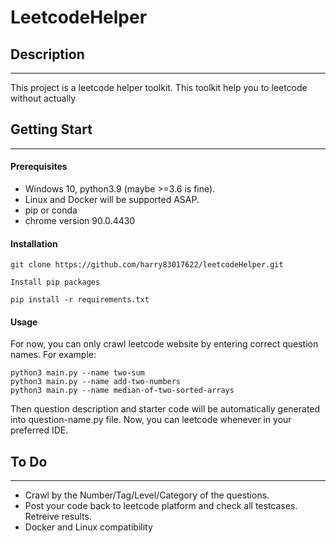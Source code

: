 # **LeetcodeHelper**

## **Description**
---  
This project is a leetcode helper toolkit. This toolkit help you to leetcode without actually


## **Getting Start**
---  
#### **Prerequisites**

* Windows 10, python3.9 (maybe >=3.6 is fine).
* Linux and Docker will be supported ASAP.
* pip or conda
* chrome version 90.0.4430


#### **Installation**

    git clone https://github.com/harry83017622/leetcodeHelper.git

    Install pip packages

    pip install -r requirements.txt

#### **Usage**

For now, you can only crawl leetcode website by entering correct question names. For example:  
```
python3 main.py --name two-sum  
python3 main.py --name add-two-numbers
python3 main.py --name median-of-two-sorted-arrays
```
Then question description and starter code will be automatically generated into question-name.py file. Now, you can leetcode whenever in your preferred IDE.
## **To Do**
---  
* Crawl by the Number/Tag/Level/Category of the questions.
* Post your code back to leetcode platform and check all testcases. Retreive results.  
* Docker and Linux compatibility